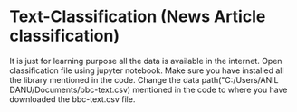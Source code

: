 # Text-Classification (News Article classification)  
It is just for learning purpose all the data is available in the internet.
Open classification file using jupyter notebook.
Make sure you have installed all the library mentioned in the code.
Change the data path("C:/Users/ANIL DANU/Documents/bbc-text.csv) mentioned in the code to where you have downloaded the bbc-text.csv file.
